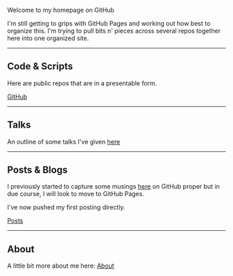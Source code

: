 
Welcome to my homepage on GitHub

I'm still getting to grips with GitHub Pages and working out how best to organize this. I'm trying to pull bits n' pieces across several repos together here into one organized site.

*** 

## Code & Scripts
Here are public repos that are in a presentable form.

[GitHub](https://github.com/donnachaforde)

***

## Talks
An outline of some talks I've given [here](https://github.com/donnachaforde/talks-posts/blob/master/talks/README.md)

***
## Posts & Blogs

I previously started to capture some musings [here](https://github.com/donnachaforde/talks-posts/blob/master/blogs/README.md) on GitHub proper but in due course, I will look to move to GitHub Pages. 

I've now pushed my first posting directly. 

[Posts](posts/README.md)


***
## About
A little bit more about me here: [About](About.md)
